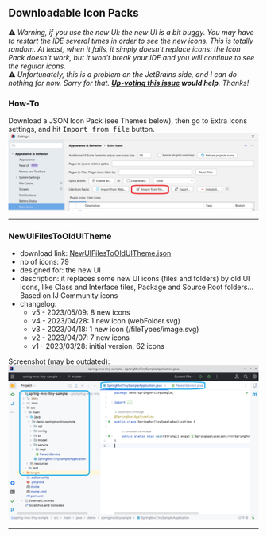 ## Downloadable Icon Packs

:warning: *Warning, if you use the new UI: the new UI is a bit buggy. You may have to restart the IDE several times in order to see the new icons. This is totally random. At least, when it fails, it simply doesn't replace icons: the Icon Pack doesn't work, but it won't break your IDE and you will continue to see the regular icons.*  
:warning: *Unfortunately, this is a problem on the JetBrains side, and I can do nothing for now. Sorry for that. **[Up-voting this issue](https://youtrack.jetbrains.com/issue/IDEA-321006/cant-override-IDE-SVG-icons-using-IconPathPatcher-in-newUI) would help**. Thanks!*

### How-To

Download a JSON Icon Pack (see Themes below), then go to Extra Icons settings, and hit <kbd>Import from file</kbd> button.  
![Import from file Screenshot](media/import-user-icon-pack.png)

---

### NewUIFilesToOldUITheme

- download link: [NewUIFilesToOldUITheme.json](https://raw.githubusercontent.com/jonathanlermitage/intellij-extra-icons-plugin/master/themes/NewUIFilesToOldUITheme.json)
- nb of icons: <!--NewUIFilesToOldUITheme_nbOfIcons_start-->79<!--NewUIFilesToOldUITheme_nbOfIcons_end-->
- designed for: the new UI
- description: it replaces some new UI icons (files and folders) by old UI icons, like Class and Interface files, Package and Source Root folders... Based on IJ Community icons
- changelog:
  - v5 - 2023/05/09: 8 new icons
  - v4 - 2023/04/28: 1 new icon (webFolder.svg)
  - v3 - 2023/04/18: 1 new icon (/fileTypes/image.svg)
  - v2 - 2023/04/07: 7 new icons
  - v1 - 2023/03/28: initial version, 62 icons

Screenshot (may be outdated):  
![NewUIFilesToOldUITheme Screenshot](media/NewUIFilesToOldUITheme.png)

---
